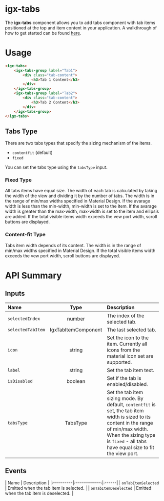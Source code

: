 # igx-tabs

The **igx-tabs** component allows you to add tabs component with tab items positioned at the top and item content in your application.
A walkthrough of how to get started can be found [here](https://www.infragistics.com/products/ignite-ui-angular/angular/components/tabs.html).

# Usage
```html
<igx-tabs>
    <igx-tabs-group label="Tab1">
        <div class="tab-content">
            <h3>Tab 1 Content</h3>
        </div>
    </igx-tabs-group>
    <igx-tabs-group label="Tab2">
        <div class="tab-content">
            <h3>Tab 2 Content</h3>
        </div>
    </igx-tabs-group>
</igx-tabs>
```

## Tabs Type
There are two tabs types that specify the sizing mechanism of the items.
 - `contentfit` (default)
 - `fixed` 


You can set the tabs type using the `tabsType` input.

### Fixed Type
All tabs items have equal size. The width of each tab is calculated by taking the width of the view and dividing it by the number of tabs. The width is in the range of min/max widths specified in Material Design.
If the avarage width is less than the min-width, min-width is set to the item.
If the avarage width is greater than the max-width, max-width is set to the item and ellipsis are added.
If the total visible items width exceeds the vew port width, scroll buttons are displayed.

### Content-fit Type
Tabs item width depends of its content. The width is in the range of min/max widths specified in Material Design.
If the total visible items width exceeds the vew port width, scroll buttons are displayed.

# API Summary

## Inputs

| Name   |      Type      |  Description |
|:----------|:-------------:|:------|
| `selectedIndex` |  number | The index of the selected tab. |
| `selectedTabItem` | IgxTabItemComponent | The last selected tab. |
| `icon` | string | Set the icon to the item. Currently all icons from the material icon set are supported. |
| `label` | string | Set the tab item text. |
| `isDisabled` | boolean | 	Set if the tab is enabled/disabled.	 |
| `tabsType` | TabsType | 	Set the tab item sizing mode. By default, `contentfit` is set, the tab item width is sized to its content in the range of min/max width. When the sizing type is `fixed` - all tabs have equal size to fit the view port. |

## Events

| Name   |      Description      |
|:----------|:-------------:|:------|
| `onTabItemSelected` | Emitted when the tab item is selected. |
| `onTabItemDeselected` | Emitted when the tab item is deselected. |


